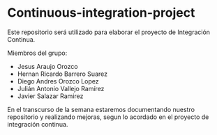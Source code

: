 # Continuous-integration-project
Este repositorio será utilizado para elaborar el proyecto de Integración Continua.

Miembros del grupo:
- Jesus Araujo Orozco
- Hernan Ricardo Barrero Suarez
- Diego Andres Orozco Lopez
- Julián Antonio Vallejo Ramírez
- Javier Salazar Ramirez

En el transcurso de la semana estaremos documentando nuestro repositorio y realizando mejoras, segun lo acordado en el proyecto de integración continua.
